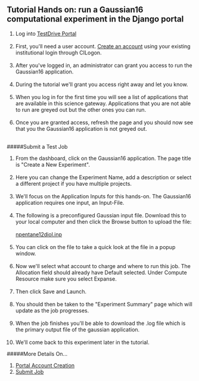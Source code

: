 ## Tutorial Hands on: run a Gaussian16 computational experiment in the Django portal


1. Log into <a href="https://testdrive.airavata.org/" target="_blank">TestDrive Portal</a>
<br></br>
2. First, you'll need a user account. <a href="https://testdrive.airavata.org/auth/login" target="_blank">Create an account</a> using your existing institutional login through CILogon. 
<br></br>
3. After you've logged in, an administrator can grant you access to run the Gaussian16 application. 
<br></br>
4. During the tutorial we'll grant you access right away and let you know. 
<br></br>
5. When you log in for the first time you will see a list of applications that are available in this science gateway. Applications that you are not able to run are greyed out but the other ones you can run. 
<br></br>
6. Once you are granted access, refresh the page and you should now see that you the Gaussian16 application is not greyed out.
<br></br>

#####Submit a Test Job
1. From the dashboard, click on the Gaussian16 application. The page title is "Create a New Experiment".
<br></br>
2. Here you can change the Experiment Name, add a description or select a different project if you have multiple projects.
<br></br>
3. We'll focus on the Application Inputs for this hands-on. The Gaussian16 application requires one input, an Input-File. 
<br></br>
4. The following is a preconfigured Gaussian input file. Download this to your local computer and then click the Browse button to upload the file:
<br></br>
       [npentane12diol.inp](../img/npentane12diol.inp)
<br></br>
5. You can click on the file to take a quick look at the file in a popup window.
<br></br>
6. Now we'll select what account to charge and where to run this job. The Allocation field should already have Default selected. Under Compute Resource make sure you select Expanse.
<br></br>
7. Then click Save and Launch.
<br></br>
8. You should then be taken to the "Experiment Summary" page which will update as the job progresses. 
<br></br>
9. When the job finishes you'll be able to download the .log file which is the primary output file of the gaussian application.
<br></br>
10. We'll come back to this experiment later in the tutorial.

#####More Details On...
1. <a href="/user-documentation/account-creation" target="_blank">Portal Account Creation</a>
2.  <a href="/user-documentation/create-experiment-launch-job" target="_blank">Submit Job</a>